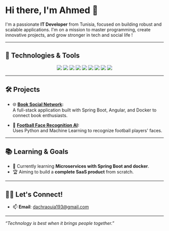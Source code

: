 # Hi there, I'm Ahmed 👋

I'm a passionate **IT Developer** from Tunisia, focused on building robust and scalable applications. I'm on a mission to master programming, create innovative projects, and grow stronger in tech and social life !

---

## 🚀 Technologies & Tools
<p align="center">
  <img src="https://img.shields.io/badge/Java-ED8B00?style=for-the-badge&logo=java&logoColor=white" />
  <img src="https://img.shields.io/badge/Spring%20Boot-6DB33F?style=for-the-badge&logo=springboot&logoColor=white" />
  <img src="https://img.shields.io/badge/Angular-DD0031?style=for-the-badge&logo=angular&logoColor=white" />
  <img src="https://img.shields.io/badge/JavaScript-F7DF1E?style=for-the-badge&logo=javascript&logoColor=black" />
  <img src="https://img.shields.io/badge/HTML5-E34F26?style=for-the-badge&logo=html5&logoColor=white" />
  <img src="https://img.shields.io/badge/CSS3-1572B6?style=for-the-badge&logo=css3&logoColor=white" />
  <img src="https://img.shields.io/badge/Docker-2496ED?style=for-the-badge&logo=docker&logoColor=white" />
  <img src="https://img.shields.io/badge/MySQL-4479A1?style=for-the-badge&logo=mysql&logoColor=white" />
  <img src="https://img.shields.io/badge/MongoDB-47A248?style=for-the-badge&logo=mongodb&logoColor=white" />
</p>

---

## 🛠 Projects
- 🌐 **[Book Social Network](https://github.com/dachraoui-ui/book-social-network):**  
  A full-stack application built with Spring Boot, Angular, and Docker to connect book enthusiasts.

- 🤖 **[Football Face Recognition AI](https://github.com/dachraoui-ui/face_recognition_with_gui):**  
  Uses Python and Machine Learning to recognize football players' faces.

---

## 📚 Learning & Goals
- 🌱 Currently learning **Microservices with Spring Boot and docker**.
- 🏆 Aiming to build a **complete SaaS product** from scratch.

---

## 🧑‍💻 Let's Connect!
- 📫 **Email**: dachraouia193@gmail.com  

---

*“Technology is best when it brings people together.”*  

